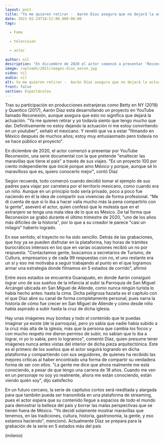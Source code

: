 ```yaml
---
layout: post
title: "Ya me quieren retirar -  Aarón Díaz asegura que no dejará la actuación para volverse youtuber"
date: 2021-02-24T18:51:00.000-06:00
tags:
  
  - Fama
  
  - television
  
  - actor
  
author: nil
description: "En diciembre de 2020 el actor comenzó a presentar 'Reconexión', una serie documental en YouTube con la que pretende enaltecer las maravillas que tiene el país. "
image: /uploads/2021/images-diaz_aaron.jpg
video: nil
audio: nil
alt: Ya me quieren retirar -  Aarón Díaz asegura que no dejará la actuación para volverse youtuber
front: false
section: Espectáculos
---
```


Tras su participación en producciones extranjeras como Betty en NY (2019) y Quantico (2017), Aarón Díaz está desarrollando un proyecto en YouTube llamado Reconexión, aunque asegura que esto no significa que dejará la actuación. "Ya me quieren retirar y yo todavía siento que tengo mucho que dar. Definitivamente no estoy dejando la actuación ni me estoy convirtiendo en un youtuber", señaló el mexicano. Y reveló que va a estar "filmando en México después de muchos años; estoy muy entusiasmado pero todavía no se hace público el proyecto". 

En diciembre de 2020, el actor comenzó a presentar por YouTube Reconexión, una serie documental con la que pretende "enaltecer las maravillas que tiene el país" a través de sus viajes. "Es un proyecto 100 por ciento independiente que inicié porque amo México y porque, aunque sé lo maravilloso que es, quiero conocerlo mejor", contó Díaz 

Según recuerda, todo comenzó cuando decidió tomar el ejemplo de sus padres para viajar por carretera por el territorio mexicano, como cuando era un niño. Aunque en un principio todo sería privado, poco a poco fue naciendo en él la idea de compartir sus vivencias de forma profesional. "Me di cuenta de que si lo iba a hacer valía mucho más la pena compartirlo con la gente", aseveró el actor, quien confesó que le molesta que en el extranjero se tenga una mala idea de lo que es México. De tal forma que Reconexión se grabó durante el último trimestre de 2020, "uno de los años más difíciles de la historia", por lo que a su creador le parece "casi un milagro" haberlo logrado. 

En ese sentido, el trayecto no ha sido sencillo. Detrás de las grabaciones, que hoy ya se pueden disfrutar en la plataforma, hay horas de trámites burocráticos intensos en los que en varias ocasiones recibió un no por respuesta. "Contactamos gente, buscamos a secretarios de Turismo, de Cultura, empresarios y de cada 99 respuestas con no, el uno restante era un sí y eso me motivaba a seguir trabajando al punto en el que logramos armar una estrategia donde filmamos en 5 estados de corrido", afirmó 

Entre esos estados se encuentra Guanajuato, en donde Aarón consiguió lograr uno de sus sueños de la infancia al subir la Parroquia de San Miguel Arcángel ubicada en San Miguel de Allende, como nunca ningún turista lo había hecho antes: hasta la cima. Dicha peligrosa hazaña es el capítulo con el que Díaz abre su canal de forma completamente personal, pues narra la historia de cómo fue crecer en San Miguel de Allende y cómo desde niño había aspirado a subir hasta la cruz de dicha iglesia. 

Hay unas imágenes muy bonitas y todo el contenido que te puedas imaginar ya existe (de la parroquia), pero yo sabía que nadie había subido a la cruz más alta de la iglesia, más que la persona que cambia los focos y con mucho respeto me dieron permiso de subir, no sabían que lo iba a lograr, ni yo lo sabía, pero lo logramos", comentó Díaz, quien presume tener imágenes nunca antes vistas del interior de dicha pieza arquitectónica. Este es el primero de los sueños que el actor seguirá logrando en dicha plataforma y compartiendo con sus seguidores, de quienes ha recibido las mejores críticas al haber encontrado una forma de compartir su verdadera forma de ser con ellos. "La gente me dice que ahora realmente me está conociendo, a pesar de que tengo una carrera de 18 años. Cuando me ven en un personaje no soy yo realmente, ahora me están conociendo, están viendo quién soy", dijo satisfecho 

En un futuro cercano, la serie de capítulos cortos será reeditada y alargada para que también pueda ser transmitida en una plataforma de streaming, pues el actor espera que su contenido llegue a espacios de todo el mundo para demostrar la belleza del país y borrar las malas perspectivas que se tienen fuera de México. "Yo decidí solamente mostrar maravillas que tenemos, en las tradiciones, cultura, historia, gastronomía, la gente, y eso estamos haciendo", mencionó. Actualmente Díaz se prepara para la grabación de la serie en 5 estados más del país 

(milenio)